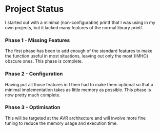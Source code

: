 # Project Status #

I started out with a minimal (non-configurable) printf that I was using in my own projects, but it lacked many features of the normal library printf.

### Phase 1 - Missing Features ###

The first phase has been to add enough of the standard features to make the function useful in most situations, leaving out only the most (IMHO) obscure ones. This phase is complete.

### Phase 2 - Configuration ###

Having put all those features in I then had to make them optional so that a minimal implementation takes as little memory as possible. This phase is now pretty much complete.

### Phase 3 - Optimisation ###

This will be targeted at the AVR architecture and will involve more fine tuning to reduce the memory usage and execution time.